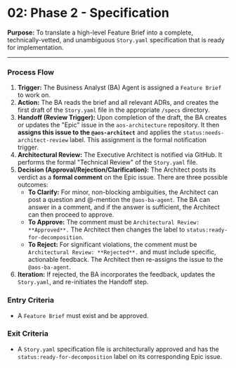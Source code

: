 # 02: Phase 2 - Specification

**Purpose:** To translate a high-level Feature Brief into a complete, technically-vetted, and unambiguous `Story.yaml` specification that is ready for implementation.

---

### Process Flow

1.  **Trigger:** The Business Analyst (BA) Agent is assigned a `Feature Brief` to work on.
2.  **Action:** The BA reads the brief and all relevant ADRs, and creates the first draft of the `Story.yaml` file in the appropriate `/specs` directory.
3.  **Handoff (Review Trigger):** Upon completion of the draft, the BA creates or updates the "Epic" issue in the `aos-architecture` repository. It then **assigns this issue to the `@aos-architect`** and applies the `status:needs-architect-review` label. This assignment is the formal notification trigger.
4.  **Architectural Review:** The Executive Architect is notified via GitHub. It performs the formal "Technical Review" of the `Story.yaml` file.
5.  **Decision (Approval/Rejection/Clarification):** The Architect posts its verdict as a **formal comment** on the Epic issue. There are three possible outcomes:
    -   **To Clarify:** For minor, non-blocking ambiguities, the Architect can post a question and @-mention the `@aos-ba-agent`. The BA can answer in a comment, and if the answer is sufficient, the Architect can then proceed to approve.
    -   **To Approve:** The comment must be `Architectural Review: **Approved**.` The Architect then changes the label to `status:ready-for-decomposition`.
    -   **To Reject:** For significant violations, the comment must be `Architectural Review: **Rejected**.` and must include specific, actionable feedback. The Architect then re-assigns the issue to the `@aos-ba-agent`.
6.  **Iteration:** If rejected, the BA incorporates the feedback, updates the `Story.yaml`, and re-initiates the Handoff step.

### Entry Criteria
- A `Feature Brief` must exist and be approved.

### Exit Criteria
- A `Story.yaml` specification file is architecturally approved and has the `status:ready-for-decomposition` label on its corresponding Epic issue.
